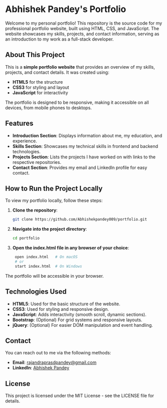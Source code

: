 # Abhishek Pandey's Portfolio

Welcome to my personal portfolio! This repository is the source code for my professional portfolio website, built using HTML, CSS, and JavaScript. The website showcases my skills, projects, and contact information, serving as an introduction to my work as a full-stack developer.

## About This Project

This is a **simple portfolio website** that provides an overview of my skills, projects, and contact details. It was created using:

- **HTML5** for the structure
- **CSS3** for styling and layout
- **JavaScript** for interactivity

The portfolio is designed to be responsive, making it accessible on all devices, from mobile phones to desktops.

## Features

- **Introduction Section**: Displays information about me, my education, and experience.
- **Skills Section**: Showcases my technical skills in frontend and backend technologies.
- **Projects Section**: Lists the projects I have worked on with links to the respective repositories.
- **Contact Section**: Provides my email and LinkedIn profile for easy contact.

## How to Run the Project Locally

To view my portfolio locally, follow these steps:

1. **Clone the repository**:
   ```bash
   git clone https://github.com/Abhishekpandey009/portfolio.git
2. **Navigate into the project directory**:
   ```bash
   cd portfolio
3. **Open the index.html file in any browser of your choice**:
   ```bash
    open index.html   # On macOS
    # or
    start index.html  # On Windows
  The portfolio will be accessible in your browser.
  ## Technologies Used

  - **HTML5**: Used for the basic structure of the website.
  - **CSS3**: Used for styling and responsive design.
  - **JavaScript**: Adds interactivity (smooth scroll, dynamic sections).
  - **Bootstrap**: (Optional) For grid systems and responsive layouts.
  - **jQuery**: (Optional) For easier DOM manipulation and event handling.
  ## Contact

You can reach out to me via the following methods:

  - **Email**: [rajandraprasdpandey@gmail.com](mailto:rajandraprasdpandey@gmail.com)
  - **LinkedIn**: [Abhishek Pandey](https://linkedin.com/in/abhishek-pandey-3b3542217)
## License
  This project is licensed under the MIT License - see the LICENSE file for details.
